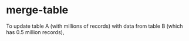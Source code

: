 # merge-table
To update table A (with millions of records) with data from table B (which has 0.5 million records), 
